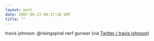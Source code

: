 ```yaml
---
layout: post
date: 2007-06-23 00:37:38 GMT
title: ""
---
```

travis johnson: @risingspiral nerf gunwar (via <a href="http://twitter.com/travisj/statuses/116574742">Twitter / travis johnson</a>)